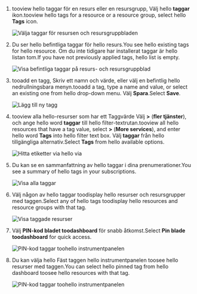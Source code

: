 1. <span data-ttu-id="5f9ed-101">tooview hello taggar för en resurs eller en resursgrupp, Välj hello **taggar** ikon.</span><span class="sxs-lookup"><span data-stu-id="5f9ed-101">tooview hello tags for a resource or a resource group, select hello **Tags** icon.</span></span> 
   
     ![Välja taggar för resursen och resursgruppbladen](./media/resource-manager-tag-resources/select-tag-icon.png)
2. <span data-ttu-id="5f9ed-103">Du ser hello befintliga taggar för hello resurs.</span><span class="sxs-lookup"><span data-stu-id="5f9ed-103">You see hello existing tags for hello resource.</span></span> <span data-ttu-id="5f9ed-104">Om du inte tidigare har installerat taggar är hello listan tom.</span><span class="sxs-lookup"><span data-stu-id="5f9ed-104">If you have not previously applied tags, hello list is empty.</span></span> 

     ![Visa befintliga taggar på resurs- och resursgruppblad](./media/resource-manager-tag-resources/existing-tags.png)
3. <span data-ttu-id="5f9ed-106">tooadd en tagg, Skriv ett namn och värde, eller välj en befintlig hello nedrullningsbara menyn.</span><span class="sxs-lookup"><span data-stu-id="5f9ed-106">tooadd a tag, type a name and value, or select an existing one from hello drop-down menu.</span></span> <span data-ttu-id="5f9ed-107">Välj **Spara**.</span><span class="sxs-lookup"><span data-stu-id="5f9ed-107">Select **Save**.</span></span>

     ![Lägg till ny tagg](./media/resource-manager-tag-resources/tag-resources.png)
3. <span data-ttu-id="5f9ed-109">tooview alla hello-resurser som har ett Taggvärde Välj  **>**  (**fler tjänster**), och ange hello word **taggar** till hello filter-textrutan.</span><span class="sxs-lookup"><span data-stu-id="5f9ed-109">tooview all hello resources that have a tag value, select **>** (**More services**), and enter hello word **Tags** into hello filter text box.</span></span> <span data-ttu-id="5f9ed-110">Välj **taggar** från hello tillgängliga alternativ.</span><span class="sxs-lookup"><span data-stu-id="5f9ed-110">Select **Tags** from hello available options.</span></span>
   
     ![Hitta etiketter via hello via](./media/resource-manager-tag-resources/browse-tags.png)
4. <span data-ttu-id="5f9ed-112">Du kan se en sammanfattning av hello taggar i dina prenumerationer.</span><span class="sxs-lookup"><span data-stu-id="5f9ed-112">You see a summary of hello tags in your subscriptions.</span></span>
   
     ![Visa alla taggar](./media/resource-manager-tag-resources/tag-taxonomy.png)
5. <span data-ttu-id="5f9ed-114">Välj någon av hello taggar toodisplay hello resurser och resursgrupper med taggen.</span><span class="sxs-lookup"><span data-stu-id="5f9ed-114">Select any of hello tags toodisplay hello resources and resource groups with that tag.</span></span>
   
     ![Visa taggade resurser](./media/resource-manager-tag-resources/show-tagged-resources.png)
6. <span data-ttu-id="5f9ed-116">Välj **PIN-kod bladet toodashboard** för snabb åtkomst.</span><span class="sxs-lookup"><span data-stu-id="5f9ed-116">Select **Pin blade toodashboard** for quick access.</span></span>
   
     ![PIN-kod taggar toohello instrumentpanelen](./media/resource-manager-tag-resources/pin-tag.png)
7. <span data-ttu-id="5f9ed-118">Du kan välja hello Fäst taggen hello instrumentpanelen toosee hello resurser med taggen.</span><span class="sxs-lookup"><span data-stu-id="5f9ed-118">You can select hello pinned tag from hello dashboard toosee hello resources with that tag.</span></span>

     ![PIN-kod taggar toohello instrumentpanelen](./media/resource-manager-tag-resources/show-pinned-tag.png)
